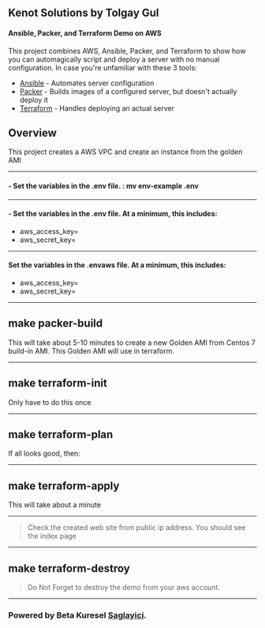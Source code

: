 ## Kenot Solutions by Tolgay Gul
#### Ansible, Packer, and Terraform Demo on AWS


This project combines AWS, Ansible, Packer, and Terraform to show how you can
automagically script and deploy a server with no manual configuration. In case
you're unfamiliar with these 3 tools:

* [Ansible](https://www.ansible.com/) - Automates server configuration
* [Packer](https://www.packer.io/) - Builds images of a configured server, but
doesn't actually deploy it
* [Terraform](https://www.terraform.io/) - Handles deploying an actual server

## Overview

This project creates a AWS VPC and create an instance from the golden AMI




------------
 #### - Set the variables in the .env file. : mv env-example .env 

------------
 #### - Set the variables in the .env file. At a minimum, this includes:
-  aws_access_key=
-  aws_secret_key=

------------

#### Set the variables in the .envaws file. At a minimum, this includes:
-  aws_access_key=
-  aws_secret_key=

------------

## make packer-build

 This will take about 5-10 minutes to create a new Golden AMI from Centos 7 build-in AMI. This Golden AMI will use in terraform.


------------

## make terraform-init
Only have to do this once

------------
## make terraform-plan
<enter AMI ID from packer-build command>

If all looks good, then:

------------
## make terraform-apply
<enter AMI ID from packer-build command>
This will take about a minute

------------
>  Check the created web site from public ip address. You should see the index page

------------
## make terraform-destroy
<enter AMI ID from packer-build command>

>  Do Not Forget to destroy the demo from your aws account.

------------


### Powered by Beta Kuresel [Saglayici](http://www.saglayici.com/en).
```
